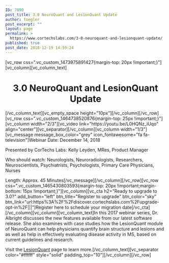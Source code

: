 ```yaml
---
ID: 7890
post_title: 3.0 NeuroQuant and LesionQuant Update
author: foegler
post_excerpt: ""
layout: page
permalink: >
  https://www.cortechslabs.com/3-0-neuroquant-and-lesionquant-update/
published: true
post_date: 2018-12-19 14:59:24
---
```

[vc_row css=".vc_custom_1473975891427{margin-top: 20px !important;}"][vc_column][vc_column_text]
<h1 style="text-align: center;">3.0 NeuroQuant and LesionQuant Update</h1>
[/vc_column_text][vc_empty_space height="10px"][/vc_column][/vc_row][vc_row css=".vc_custom_1464738520876{margin-top: 25px !important;}"][vc_column width="2/3"][vc_video link="https://youtu.be/L0HQNz_iUqo" align="center"][vc_separator][/vc_column][vc_column width="1/3"][vc_message message_box_color="grey" icon_fontawesome="fa fa-television"]Webinar Date: December 14, 2018

Presented by CorTechs Labs: Kelly Leyden, MRes, Product Manager

Who should watch: Neurologists, Neuroradiologists, Researchers, Neuroscientists, Psychiatrists, Psychologists, Primary Care Physicians, Nurses

Length: Approx. 45 Minutes[/vc_message][/vc_column][/vc_row][vc_row css=".vc_custom_1465430803593{margin-top: 20px !important;margin-bottom: 15px !important;}"][vc_column][vc_cta h2="Ready to upgrade to 3.0?" add_button="left" btn_title="Register to upgrade" btn_color="sky" btn_link="url:https%3A%2F%2Fdiscover.cortechslabs.com%2Fupgrade-opt-in%2F|||"]Register here to schedule your migration date[/vc_cta][/vc_column][vc_column][vc_column_text]In this 2017 webinar series, Dr. Albright discusses the new features available from our latest software release. She also examines with case studies how the LesionQuant module of NeuroQuant can help physicians quantify brain structure and lesions and as well as help in effectively evaluating disease activity in MS, based on current guidelines and research.

Visit the <a href="http://www.cortechslabs.com/lesionquant/">LesionQuant</a> page to learn more.[/vc_column_text][vc_separator color="#ffffff" style="solid" padding_top="10"][/vc_column][/vc_row]